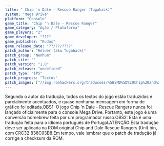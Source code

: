 ```yaml
---
title: " Chip 'n Dale - Rescue Ranger (Tugahack)"
system: "Mega Drive"
platform: "Console"
game_title: "Chip 'n Dale - Rescue Ranger"
game_category: "Ação / Plataforma"
game_players: "2"
game_developer: "???"
game_publisher: "Kudos"
game_release_date: "??/??/????"
patch_author: "Hélder (aka Tugahack)"
patch_group: "Nenhum"
patch_site: ""
patch_version: "1.0"
patch_release: "undefined"
patch_type: "IPS"
patch_progress: "Textos"
patch_images: ["//img.romhackers.org/traducoes/%5BSMD%5D%20Chip%20and%20Dale%20Rescue%20Rangers%20-%20Tugahack%20-%201.png","//img.romhackers.org/traducoes/%5BSMD%5D%20Chip%20and%20Dale%20Rescue%20Rangers%20-%20Tugahack%20-%202.png","//img.romhackers.org/traducoes/%5BSMD%5D%20Chip%20and%20Dale%20Rescue%20Rangers%20-%20Tugahack%20-%203.png"]
---
```

Segundo o autor da tradução, todos os textos do jogo estão traduzidos e parcialmente acentuados, e quase nenhuma mensagem em forma de gráfico foi editada.OBS1: O jogo Chip 'n Dale - Rescue Rangers nunca foi lançado oficialmente para o console Mega Drive. Portanto, este jogo é uma conversão homebrew feita por um programador russo.OBS2: Esta é uma tradução feita para o idioma português de Portugal.ATENÇÃO:Esta tradução deve ser aplicada na ROM original Chip and Dale Rescue Rangers (Unl).bin, com CRC32 836C03B8.Em tempo, vale lembrar que o patch de tradução já corrige a checksum da ROM.